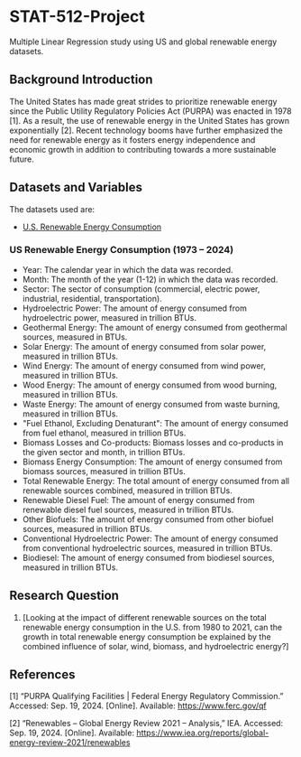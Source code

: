 # STAT-512-Project
Multiple Linear Regression study using US and global renewable energy datasets.  

## Background Introduction
The United States has made great strides to prioritize renewable energy since the Public Utility Regulatory Policies Act (PURPA) was enacted in 1978 [1]. As a result, the use of renewable energy in the United States has grown exponentially [2]. Recent technology booms have further emphasized the need for renewable energy as it fosters energy independence and economic growth in addition to contributing towards a more sustainable future.  

## Datasets and Variables
The datasets used are: 
- [U.S. Renewable Energy Consumption](https://www.kaggle.com/datasets/alistairking/renewable-energy-consumption-in-the-u-s)

### US Renewable Energy Consumption (1973 – 2024) 
- Year: The calendar year in which the data was recorded. 
- Month: The month of the year (1-12) in which the data was recorded.  
- Sector: The sector of consumption (commercial, electric power, industrial, residential, transportation). 
- Hydroelectric Power: The amount of energy consumed from hydroelectric power, measured in trillion BTUs. 
- Geothermal Energy: The amount of energy consumed from geothermal sources, measured in BTUs. 
- Solar Energy: The amount of energy consumed from solar power, measured in trillion BTUs. 
- Wind Energy: The amount of energy consumed from wind power, measured in trillion BTUs. 
- Wood Energy: The amount of energy consumed from wood burning, measured in trillion BTUs. 
- Waste Energy: The amount of energy consumed from waste burning, measured in trillion BTUs. 
- "Fuel Ethanol, Excluding Denaturant": The amount of energy consumed from fuel ethanol, measured in trillion BTUs. 
- Biomass Losses and Co-products: Biomass losses and co-products in the given sector and month, in trillion BTUs. 
- Biomass Energy Consumption: The amount of energy consumed from biomass sources, measured in trillion BTUs. 
- Total Renewable Energy: The total amount of energy consumed from all renewable sources combined, measured in trillion BTUs. 
- Renewable Diesel Fuel: The amount of energy consumed from renewable diesel fuel sources, measured in trillion BTUs. 
- Other Biofuels: The amount of energy consumed from other biofuel sources, measured in trillion BTUs. 
- Conventional Hydroelectric Power: The amount of energy consumed from conventional hydroelectric sources, measured in trillion BTUs. 
- Biodiesel: The amount of energy consumed from biodiesel sources, measured in trillion BTUs. 

## Research Question
1. [Looking at the impact of different renewable sources on the total renewable energy consumption in the U.S. from 1980 to 2021, can the growth in total renewable energy consumption be explained by the combined influence of solar, wind, biomass, and hydroelectric energy?]
   
## References 
[1] “PURPA Qualifying Facilities | Federal Energy Regulatory Commission.” Accessed: Sep. 19, 2024. [Online]. Available: https://www.ferc.gov/qf 

[2] “Renewables – Global Energy Review 2021 – Analysis,” IEA. Accessed: Sep. 19, 2024. [Online]. Available: https://www.iea.org/reports/global-energy-review-2021/renewables 
